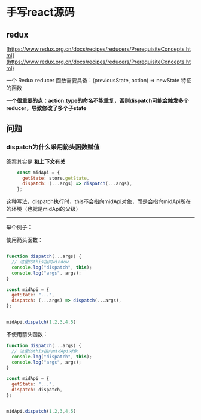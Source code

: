 # 手写react源码



## redux

[https://www.redux.org.cn/docs/recipes/reducers/PrerequisiteConcepts.html](https://www.redux.org.cn/docs/recipes/reducers/PrerequisiteConcepts.html)

一个 Redux reducer 函数需要具备：(previousState, action) => newState 特征的函数

**一个很重要的点：action.type的命名不能重复，否则dispatch可能会触发多个reducer，导致修改了多个子state**




## 问题





### dispatch为什么采用箭头函数赋值



答案其实是 **和上下文有关**



```js
    const midApi = {
      getState: store.getState,
      dispatch: (...args) => dispatch(...args),
    };
```



这种写法，dispatch执行时，this不会指向midApi对象，而是会指向midApi所在的环境（也就是midApi的父级）



---



举个例子：



使用箭头函数：

```js

function dispatch(...args) {
  // 这里的this指向window
  console.log("dispatch", this); 
  console.log("args", args);
}

const midApi = {
  getState: "...",
  dispatch: (...args) => dispatch(...args),
};


midApi.dispatch(1,2,3,4,5)
```



不使用箭头函数：

```js
function dispatch(...args) {
  // 这里的this指向midApi对象
  console.log("dispatch", this); 
  console.log("args", args);
}

const midApi = {
  getState: "...",
  dispatch: dispatch,
};


midApi.dispatch(1,2,3,4,5)
```









